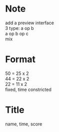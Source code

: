 # Note
add a preview interface \
3 type:
        a op b \
        a op b op c \
        mix
# Format
50 = 25 x 2 \
44 = 22 x 2 \
22 = 11 x 2 \
fixed, time constricted

# Title
name, time, score
